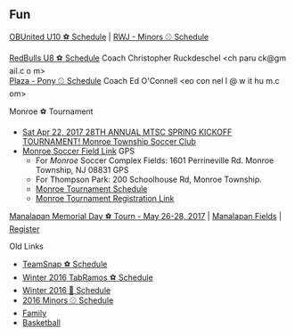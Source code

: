 ## Fun

[OBUnited U10 ⚽ Schedule](https://events.gotsport.com/events/schedule.aspx?eventid=57830&FieldID=0&applicationID=3875480&action=Go) 
| [RWJ - Minors ⚾ Schedule](http://leaguelineup.com/schedules.asp?url=obll&sid=552762421&divisionid=594495&teamid=6015413)

[RedBulls U8 ⚽ Schedule](http://www.obsl.com/teams/87115209/87469407-87115278/TEAM.html) Coach Christopher Ruckdeschel <ch paru ck@gm ail.c o m>  
[Plaza - Pony ⚾ Schedule](http://leaguelineup.com/schedules.asp?url=obll&sid=552762421&divisionid=594496&teamid=6015221) Coach Ed O'Connell <eo con nel l @ w it hu m.c om>


 Monroe ⚽ Tournament 
  * [Sat Apr 22, 2017 28TH ANNUAL MTSC SPRING KICKOFF TOURNAMENT!
Monroe Township Soccer Club](http://www.monroesoccer.com/spring-tournament)
  * [Monroe Soccer Field Link](http://www.monroesoccer.com/spring-tournament/tournament-field-maps) GPS 
    * For *Monroe* Soccer Complex Fields:
1601 Perrineville Rd. Monroe Township, NJ 08831
GPS
    * For Thompson Park:
200 Schoolhouse Rd, Monroe Township.
    * [Monroe Tournament Schedule](http://www.monroesoccer.com/spring-tournament/schedule-of-tournament-games)
    * [Monroe Tournament Registration Link](https://events.gotsport.com/forms/app/Default.aspx?eventid=58345)

[Manalapan Memorial Day ⚽ Tourn - May 26-28, 2017](http://www.manalapansoccerclub.com/Default.aspx?tabid=554003) | [Manalapan Fields](http://www.manalapansoccerclub.com/Default.aspx?tabid=865289) | [Register](https://www.gotsport.com/forms/app/?eventid=57981)
   



Old Links
 * [TeamSnap ⚽ Schedule](https://go.teamsnap.com/2049296/schedule?mode=calendar) 
 * [Winter 2016 TabRamos ⚽ Schedule](http://www.tabramossportscenter.com/schedules-standings/)
 * [Winter 2016 🏀 Schedule](https://profile.leaguetoolbox.com/site/ClientProfile/section/schedule)
 * [2016 Minors ⚾ Schedule](http://www.leaguelineup.com/schedules.asp?url=obll&sid=222711721&divisionid=594495)
 * [Family](https://calendar.google.com/calendar/embed?src=l2499ue23v93o3ofsjd9vl3m6c%40group.calendar.google.com&ctz=America/New_York)
 * [Basketball](https://profile.leaguetoolbox.com/site/ClientProfile/)

